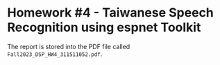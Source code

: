 # Homework #4 - Taiwanese Speech Recognition using espnet Toolkit

The report is stored into the PDF file called `Fall2023_DSP_HW4_311511052.pdf`.
